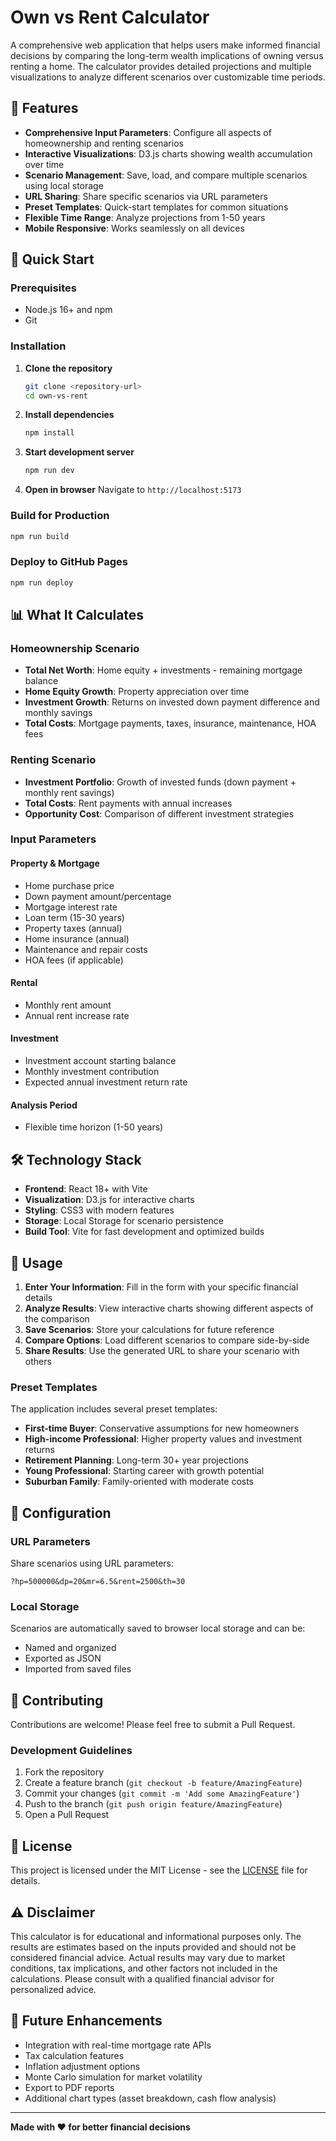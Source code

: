 # Own vs Rent Calculator

A comprehensive web application that helps users make informed financial decisions by comparing the long-term wealth implications of owning versus renting a home. The calculator provides detailed projections and multiple visualizations to analyze different scenarios over customizable time periods.

## 🌟 Features

- **Comprehensive Input Parameters**: Configure all aspects of homeownership and renting scenarios
- **Interactive Visualizations**: D3.js charts showing wealth accumulation over time
- **Scenario Management**: Save, load, and compare multiple scenarios using local storage
- **URL Sharing**: Share specific scenarios via URL parameters
- **Preset Templates**: Quick-start templates for common situations
- **Flexible Time Range**: Analyze projections from 1-50 years
- **Mobile Responsive**: Works seamlessly on all devices

## 🚀 Quick Start

### Prerequisites
- Node.js 16+ and npm
- Git

### Installation

1. **Clone the repository**
   ```bash
   git clone <repository-url>
   cd own-vs-rent
   ```

2. **Install dependencies**
   ```bash
   npm install
   ```

3. **Start development server**
   ```bash
   npm run dev
   ```

4. **Open in browser**
   Navigate to `http://localhost:5173`

### Build for Production

```bash
npm run build
```

### Deploy to GitHub Pages

```bash
npm run deploy
```

## 📊 What It Calculates

### Homeownership Scenario
- **Total Net Worth**: Home equity + investments - remaining mortgage balance
- **Home Equity Growth**: Property appreciation over time
- **Investment Growth**: Returns on invested down payment difference and monthly savings
- **Total Costs**: Mortgage payments, taxes, insurance, maintenance, HOA fees

### Renting Scenario
- **Investment Portfolio**: Growth of invested funds (down payment + monthly rent savings)
- **Total Costs**: Rent payments with annual increases
- **Opportunity Cost**: Comparison of different investment strategies

### Input Parameters

#### Property & Mortgage
- Home purchase price
- Down payment amount/percentage
- Mortgage interest rate
- Loan term (15-30 years)
- Property taxes (annual)
- Home insurance (annual)
- Maintenance and repair costs
- HOA fees (if applicable)

#### Rental
- Monthly rent amount
- Annual rent increase rate

#### Investment
- Investment account starting balance
- Monthly investment contribution
- Expected annual investment return rate

#### Analysis Period
- Flexible time horizon (1-50 years)

## 🛠️ Technology Stack

- **Frontend**: React 18+ with Vite
- **Visualization**: D3.js for interactive charts
- **Styling**: CSS3 with modern features
- **Storage**: Local Storage for scenario persistence
- **Build Tool**: Vite for fast development and optimized builds

## 📱 Usage

1. **Enter Your Information**: Fill in the form with your specific financial details
2. **Analyze Results**: View interactive charts showing different aspects of the comparison
3. **Save Scenarios**: Store your calculations for future reference
4. **Compare Options**: Load different scenarios to compare side-by-side
5. **Share Results**: Use the generated URL to share your scenario with others

### Preset Templates

The application includes several preset templates:
- **First-time Buyer**: Conservative assumptions for new homeowners
- **High-income Professional**: Higher property values and investment returns
- **Retirement Planning**: Long-term 30+ year projections
- **Young Professional**: Starting career with growth potential
- **Suburban Family**: Family-oriented with moderate costs

## 🔧 Configuration

### URL Parameters

Share scenarios using URL parameters:
```
?hp=500000&dp=20&mr=6.5&rent=2500&th=30
```

### Local Storage

Scenarios are automatically saved to browser local storage and can be:
- Named and organized
- Exported as JSON
- Imported from saved files

## 🤝 Contributing

Contributions are welcome! Please feel free to submit a Pull Request.

### Development Guidelines

1. Fork the repository
2. Create a feature branch (`git checkout -b feature/AmazingFeature`)
3. Commit your changes (`git commit -m 'Add some AmazingFeature'`)
4. Push to the branch (`git push origin feature/AmazingFeature`)
5. Open a Pull Request

## 📄 License

This project is licensed under the MIT License - see the [LICENSE](LICENSE) file for details.

## ⚠️ Disclaimer

This calculator is for educational and informational purposes only. The results are estimates based on the inputs provided and should not be considered financial advice. Actual results may vary due to market conditions, tax implications, and other factors not included in the calculations. Please consult with a qualified financial advisor for personalized advice.

## 🔮 Future Enhancements

- Integration with real-time mortgage rate APIs
- Tax calculation features
- Inflation adjustment options
- Monte Carlo simulation for market volatility
- Export to PDF reports
- Additional chart types (asset breakdown, cash flow analysis)

---

**Made with ❤️ for better financial decisions**
